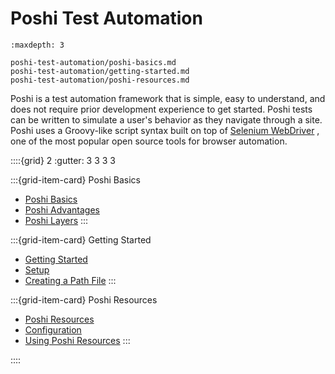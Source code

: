 # Poshi Test Automation

```{toctree}
:maxdepth: 3

poshi-test-automation/poshi-basics.md
poshi-test-automation/getting-started.md
poshi-test-automation/poshi-resources.md
```

Poshi is a test automation framework that is simple, easy to understand, and does not require prior development experience to get started. Poshi tests can be written to simulate a user's behavior as they navigate through a site. Poshi uses a Groovy-like script syntax built on top of [Selenium WebDriver](https://www.selenium.dev/documentation/) , one of the most popular open source tools for browser automation.

::::{grid} 2
:gutter: 3 3 3 3

:::{grid-item-card}  Poshi Basics

* [Poshi Basics](./poshi-test-automation/poshi-basics.md)
* [Poshi Advantages](./poshi-test-automation/poshi-basics/poshi-advantages.md)
* [Poshi Layers](./poshi-test-automation/poshi-basics/poshi-layers.md)
:::

:::{grid-item-card}  Getting Started

* [Getting Started](./poshi-test-automation/getting-started.md)
* [Setup](./poshi-test-automation/getting-started/setup.md)
* [Creating a Path File](./poshi-test-automation/getting-started/creating-a-path-file.md)
:::

:::{grid-item-card}  Poshi Resources

* [Poshi Resources](./poshi-test-automation/poshi-resources.md)
* [Configuration](./poshi-test-automation/poshi-resources/configuration.md)
* [Using Poshi Resources](./poshi-test-automation/poshi-resources/using-poshi-resources.md)
:::

::::